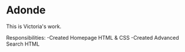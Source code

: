 # Adonde
This is Victoria's work. 

Responsibilities: 
-Created Homepage HTML & CSS
-Created Advanced Search HTML
